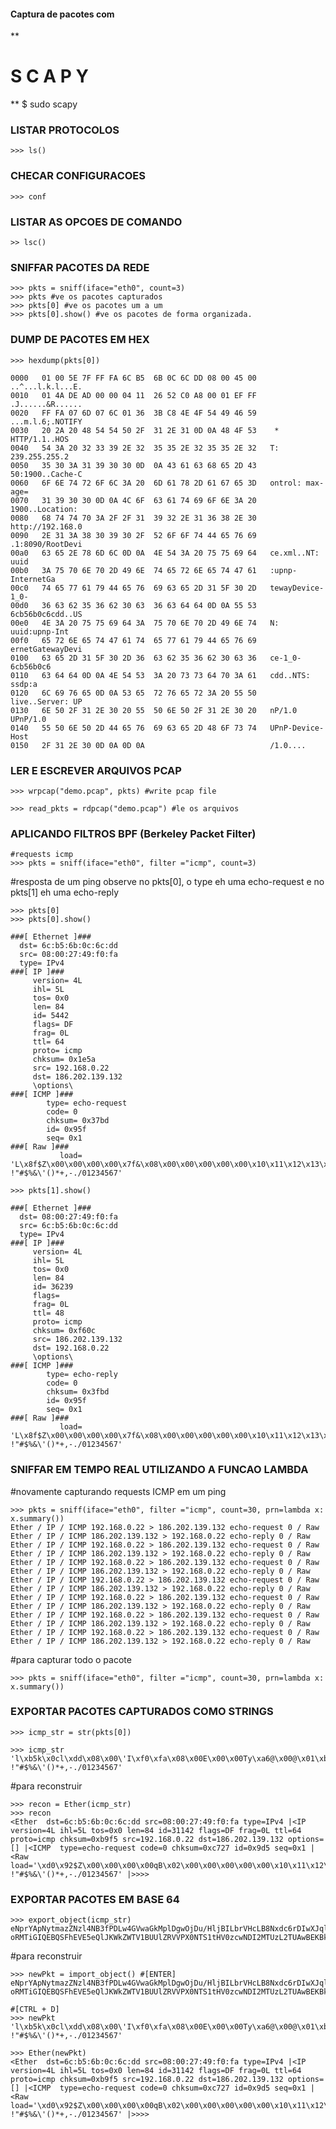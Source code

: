 <h4> Captura de pacotes com </h4>
**<h1>   S       C       A       P       Y   </h1>**
    $ sudo scapy

<h3>LISTAR PROTOCOLOS</h3>

    >>> ls()

<h3>CHECAR CONFIGURACOES</h3>

    >>> conf

<h3> LISTAR AS OPCOES DE COMANDO </h3>

    >> lsc()

<h3> SNIFFAR PACOTES DA REDE </h3>

    >>> pkts = sniff(iface="eth0", count=3)
    >>> pkts #ve os pacotes capturados
    >>> pkts[0] #ve os pacotes um a um
    >>> pkts[0].show() #ve os pacotes de forma organizada.

<h3> DUMP DE PACOTES EM HEX </h3>

    >>> hexdump(pkts[0])

    0000   01 00 5E 7F FF FA 6C B5  6B 0C 6C DD 08 00 45 00   ..^...l.k.l...E.
    0010   01 4A DE AD 00 00 04 11  26 52 C0 A8 00 01 EF FF   .J......&R......
    0020   FF FA 07 6D 07 6C 01 36  3B C8 4E 4F 54 49 46 59   ...m.l.6;.NOTIFY
    0030   20 2A 20 48 54 54 50 2F  31 2E 31 0D 0A 48 4F 53    * HTTP/1.1..HOS
    0040   54 3A 20 32 33 39 2E 32  35 35 2E 32 35 35 2E 32   T: 239.255.255.2
    0050   35 30 3A 31 39 30 30 0D  0A 43 61 63 68 65 2D 43   50:1900..Cache-C
    0060   6F 6E 74 72 6F 6C 3A 20  6D 61 78 2D 61 67 65 3D   ontrol: max-age=
    0070   31 39 30 30 0D 0A 4C 6F  63 61 74 69 6F 6E 3A 20   1900..Location: 
    0080   68 74 74 70 3A 2F 2F 31  39 32 2E 31 36 38 2E 30   http://192.168.0
    0090   2E 31 3A 38 30 39 30 2F  52 6F 6F 74 44 65 76 69   .1:8090/RootDevi
    00a0   63 65 2E 78 6D 6C 0D 0A  4E 54 3A 20 75 75 69 64   ce.xml..NT: uuid
    00b0   3A 75 70 6E 70 2D 49 6E  74 65 72 6E 65 74 47 61   :upnp-InternetGa
    00c0   74 65 77 61 79 44 65 76  69 63 65 2D 31 5F 30 2D   tewayDevice-1_0-
    00d0   36 63 62 35 36 62 30 63  36 63 64 64 0D 0A 55 53   6cb56b0c6cdd..US
    00e0   4E 3A 20 75 75 69 64 3A  75 70 6E 70 2D 49 6E 74   N: uuid:upnp-Int
    00f0   65 72 6E 65 74 47 61 74  65 77 61 79 44 65 76 69   ernetGatewayDevi
    0100   63 65 2D 31 5F 30 2D 36  63 62 35 36 62 30 63 36   ce-1_0-6cb56b0c6
    0110   63 64 64 0D 0A 4E 54 53  3A 20 73 73 64 70 3A 61   cdd..NTS: ssdp:a
    0120   6C 69 76 65 0D 0A 53 65  72 76 65 72 3A 20 55 50   live..Server: UP
    0130   6E 50 2F 31 2E 30 20 55  50 6E 50 2F 31 2E 30 20   nP/1.0 UPnP/1.0 
    0140   55 50 6E 50 2D 44 65 76  69 63 65 2D 48 6F 73 74   UPnP-Device-Host
    0150   2F 31 2E 30 0D 0A 0D 0A                            /1.0....

<h3> LER E ESCREVER ARQUIVOS PCAP </h3>

    >>> wrpcap("demo.pcap", pkts) #write pcap file

    >>> read_pkts = rdpcap("demo.pcap") #le os arquivos

<h3> APLICANDO FILTROS BPF (Berkeley Packet Filter) </h3>

    #requests icmp
    >>> pkts = sniff(iface="eth0", filter ="icmp", count=3)

#resposta de um ping observe no pkts[0], o type eh uma echo-request e no pkts[1] eh uma echo-reply

    >>> pkts[0]
    >>> pkts[0].show()

    ###[ Ethernet ]### 
      dst= 6c:b5:6b:0c:6c:dd
      src= 08:00:27:49:f0:fa
      type= IPv4
    ###[ IP ]### 
         version= 4L
         ihl= 5L
         tos= 0x0
         len= 84
         id= 5442
         flags= DF
         frag= 0L
         ttl= 64
         proto= icmp
         chksum= 0x1e5a
         src= 192.168.0.22
         dst= 186.202.139.132
         \options\
    ###[ ICMP ]### 
            type= echo-request
            code= 0
            chksum= 0x37bd
            id= 0x95f
            seq= 0x1
    ###[ Raw ]### 
               load= 'L\x8f$Z\x00\x00\x00\x00\x7f&\x08\x00\x00\x00\x00\x00\x10\x11\x12\x13\x14\x15\x16\x17\x18\x19\x1a\x1b\x1c\x1d\x1e\x1f !"#$%&\'()*+,-./01234567'

    >>> pkts[1].show()

    ###[ Ethernet ]### 
      dst= 08:00:27:49:f0:fa
      src= 6c:b5:6b:0c:6c:dd
      type= IPv4
    ###[ IP ]### 
         version= 4L
         ihl= 5L
         tos= 0x0
         len= 84
         id= 36239
         flags= 
         frag= 0L
         ttl= 48
         proto= icmp
         chksum= 0xf60c
         src= 186.202.139.132
         dst= 192.168.0.22
         \options\
    ###[ ICMP ]### 
            type= echo-reply
            code= 0
            chksum= 0x3fbd
            id= 0x95f
            seq= 0x1
    ###[ Raw ]### 
               load= 'L\x8f$Z\x00\x00\x00\x00\x7f&\x08\x00\x00\x00\x00\x00\x10\x11\x12\x13\x14\x15\x16\x17\x18\x19\x1a\x1b\x1c\x1d\x1e\x1f !"#$%&\'()*+,-./01234567'

<h3> SNIFFAR EM TEMPO REAL UTILIZANDO A FUNCAO LAMBDA </h3>

#novamente capturando requests ICMP em um ping

    >>> pkts = sniff(iface="eth0", filter ="icmp", count=30, prn=lambda x: x.summary())
    Ether / IP / ICMP 192.168.0.22 > 186.202.139.132 echo-request 0 / Raw
    Ether / IP / ICMP 186.202.139.132 > 192.168.0.22 echo-reply 0 / Raw
    Ether / IP / ICMP 192.168.0.22 > 186.202.139.132 echo-request 0 / Raw
    Ether / IP / ICMP 186.202.139.132 > 192.168.0.22 echo-reply 0 / Raw
    Ether / IP / ICMP 192.168.0.22 > 186.202.139.132 echo-request 0 / Raw
    Ether / IP / ICMP 186.202.139.132 > 192.168.0.22 echo-reply 0 / Raw
    Ether / IP / ICMP 192.168.0.22 > 186.202.139.132 echo-request 0 / Raw
    Ether / IP / ICMP 186.202.139.132 > 192.168.0.22 echo-reply 0 / Raw
    Ether / IP / ICMP 192.168.0.22 > 186.202.139.132 echo-request 0 / Raw
    Ether / IP / ICMP 186.202.139.132 > 192.168.0.22 echo-reply 0 / Raw
    Ether / IP / ICMP 192.168.0.22 > 186.202.139.132 echo-request 0 / Raw
    Ether / IP / ICMP 186.202.139.132 > 192.168.0.22 echo-reply 0 / Raw
    Ether / IP / ICMP 192.168.0.22 > 186.202.139.132 echo-request 0 / Raw
    Ether / IP / ICMP 186.202.139.132 > 192.168.0.22 echo-reply 0 / Raw

#para capturar todo o pacote

    >>> pkts = sniff(iface="eth0", filter ="icmp", count=30, prn=lambda x: x.summary())

<h3> EXPORTAR PACOTES CAPTURADOS COMO STRINGS </h3>

    >>> icmp_str = str(pkts[0])

    >>> icmp_str
    'l\xb5k\x0cl\xdd\x08\x00\'I\xf0\xfa\x08\x00E\x00\x00Ty\xa6@\x00@\x01\xb9\xf5\xc0\xa8\x00\x16\xba\xca\x8b\x84\x08\x00\xc7\'\t\xd5\x00\x01\xd0\x92$Z\x00\x00\x00\x00qB\x02\x00\x00\x00\x00\x00\x10\x11\x12\x13\x14\x15\x16\x17\x18\x19\x1a\x1b\x1c\x1d\x1e\x1f !"#$%&\'()*+,-./01234567'

#para reconstruir

    >>> recon = Ether(icmp_str)
    >>> recon
    <Ether  dst=6c:b5:6b:0c:6c:dd src=08:00:27:49:f0:fa type=IPv4 |<IP  version=4L ihl=5L tos=0x0 len=84 id=31142 flags=DF frag=0L ttl=64 proto=icmp chksum=0xb9f5 src=192.168.0.22 dst=186.202.139.132 options=[] |<ICMP  type=echo-request code=0 chksum=0xc727 id=0x9d5 seq=0x1 |<Raw  load='\xd0\x92$Z\x00\x00\x00\x00qB\x02\x00\x00\x00\x00\x00\x10\x11\x12\x13\x14\x15\x16\x17\x18\x19\x1a\x1b\x1c\x1d\x1e\x1f !"#$%&\'()*+,-./01234567' |>>>>


<h3> EXPORTAR PACOTES EM BASE 64 </h3>

    >>> export_object(icmp_str)
    eNprYApNytmazZNzl4NB3fPDLw4GVwaGkMplDgwOjDu/HljBILbrVHcLB8Nxdc6rDIwXJqlEMQBB
    oRMTiGIQEBQSFhEVE5eQlJKWkZWTV1BUUlZRVVPX0NTS1tHV0zcwNDI2MTUzL2TUAwBEKBkT

#para reconstruir

    >>> newPkt = import_object() #[ENTER]
    eNprYApNytmazZNzl4NB3fPDLw4GVwaGkMplDgwOjDu/HljBILbrVHcLB8Nxdc6rDIwXJqlEMQBB
    oRMTiGIQEBQSFhEVE5eQlJKWkZWTV1BUUlZRVVPX0NTS1tHV0zcwNDI2MTUzL2TUAwBEKBkT

    #[CTRL + D]
    >>> newPkt
    'l\xb5k\x0cl\xdd\x08\x00\'I\xf0\xfa\x08\x00E\x00\x00Ty\xa6@\x00@\x01\xb9\xf5\xc0\xa8\x00\x16\xba\xca\x8b\x84\x08\x00\xc7\'\t\xd5\x00\x01\xd0\x92$Z\x00\x00\x00\x00qB\x02\x00\x00\x00\x00\x00\x10\x11\x12\x13\x14\x15\x16\x17\x18\x19\x1a\x1b\x1c\x1d\x1e\x1f !"#$%&\'()*+,-./01234567'

    >>> Ether(newPkt)
    <Ether  dst=6c:b5:6b:0c:6c:dd src=08:00:27:49:f0:fa type=IPv4 |<IP  version=4L ihl=5L tos=0x0 len=84 id=31142 flags=DF frag=0L ttl=64 proto=icmp chksum=0xb9f5 src=192.168.0.22 dst=186.202.139.132 options=[] |<ICMP  type=echo-request code=0 chksum=0xc727 id=0x9d5 seq=0x1 |<Raw  load='\xd0\x92$Z\x00\x00\x00\x00qB\x02\x00\x00\x00\x00\x00\x10\x11\x12\x13\x14\x15\x16\x17\x18\x19\x1a\x1b\x1c\x1d\x1e\x1f !"#$%&\'()*+,-./01234567' |>>>>
